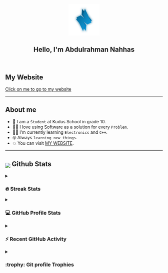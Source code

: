 <div align="center">
  <img width="20%" src="https://github.com/AbdulrahmanNahhas/AbdulrahmanNahhas/blob/main/images/logo-transparent.png"/>
</div>
<h2 align="center"> Hello, I'm Abdulrahman Nahhas 
</h2>

<br />

## My Website

[Click on me to go to my website](https://nahhas.vercel.app/)

---

## About me

- :school: I am a `Student` at Kudus School in grade 10.
- :technologist: I love using Software as a solution for every `Problem`.
- :student: I’m currently learning `Electronics` and `C++`.
- :nerd_face: Always `learning new things`.
- :boom: You can visit [MY WEBSITE](https://nahhas.vercel.app/).


---


## <img src="https://media1.giphy.com/media/v1.Y2lkPTc5MGI3NjExYzFhYzJkMmQ2MWQ3ZGY3MDhjZTE3MDI2Mzk3NzE1OWQyZTRlMmYwMCZjdD1z/iY8CRBdQXODJSCERIr/giphy.gif" width=5% valign="bottom"> Github Stats

<details><summary><h3> 🔥 Streak Stats</h3></summary>

----	

<p align="center"><img src="https://github-readme-streak-stats.herokuapp.com/?user=AbdulrahmanNahhas&theme=tokyonight_duo" alt="AbdulrahmanNahhas" /></p>

</details>
  
<details><summary><h3>💻 GitHub Profile Stats</h3></summary>

----
	
<p align="center">
    <a href="https://github.com/anuraghazra/github-readme-stats">
	    <img alt="AbdulrahmanNahhas's Github Stats" src="https://github-readme-stats.vercel.app/api?username=AbdulrahmanNahhas&show_icons=true&count_private=true&locale=en&theme=tokyonight&layout=compact" height="230px"/></a>
	  <img src="https://github-readme-stats.vercel.app/api/top-langs?username=AbdulrahmanNahhas&langs_count=10&show_icons=true&locale=en&theme=tokyonight" alt="AbdulrahmanNahhas" height="230px"/>
<br/>

  <b>Note:</b> Top languages is only a metric of the languages my public code consists of and doesn't reflect experience or skill level.
  </p>
</details>

<details><summary><h3>⚡ Recent GitHub Activity</h3></summary>

----
	
[![Abdulrahman's github activity graph](https://github-readme-activity-graph.cyclic.app/graph?username=AbdulrahmanNahhas&theme=github	)](https://github.com/AbdulrahmanNahhas/github-readme-activity-graph)

 
</details>

<details><summary> <h3> :trophy: Git profile Trophies </h3></summary>

----
	
<p align="center"> <a href="https://github.com/ryo-ma/github-profile-trophy"><img src="https://github-profile-trophy.vercel.app/?username=AbdulrahmanNahhas&layout=compact&theme=tokyonight&column=4&margin-w=15&margin-h=15" alt="AbdulrahmanNahhas" /></a> </p>

</details>

</br></br>
